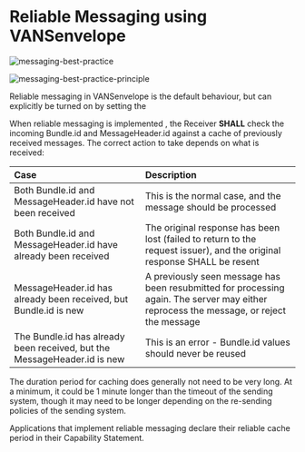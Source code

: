# Reliable Messaging using VANSenvelope


![messaging-best-practice](https://medcomdk.github.io/MedCom-FHIR-Communication/assets/images/vansenvelope-reliable-messaging.png "messaging-best-practice")

![messaging-best-practice-principle](https://medcomdk.github.io/MedCom-FHIR-Communication/assets/images/vansenvelope-reliable-messaging-principle.png "messaging-best-practice-principle")

Reliable messaging in VANSenvelope is the default behaviour, but can explicitly be turned on by setting the 

When reliable messaging is implemented , the Receiver **SHALL** check the incoming Bundle.id and MessageHeader.id against a cache of previously received messages. The correct action to take depends on what is received:

| Case                                                            | Description                 |
|:----------------------------------------------------------------|:---------------------------|
| Both Bundle.id and MessageHeader.id have not been received      | This is the normal case, and the message should be processed            |
| Both Bundle.id and MessageHeader.id have already been received  | The original response has been lost (failed to return to the request issuer), and the original response SHALL be resent|
| MessageHeader.id has already been received, but Bundle.id is new | A previously seen message has been resubmitted for processing again. The server may either reprocess the message, or reject the message|
| The Bundle.id has already been received, but the MessageHeader.id is new | This is an error - Bundle.id values should never be reused |

The duration period for caching does generally not need to be very long. At a minimum, it could be 1 minute longer than the timeout of the sending system, though it may need to be longer depending on the re-sending policies of the sending system.

Applications that implement reliable messaging declare their reliable cache period in their Capability Statement.
